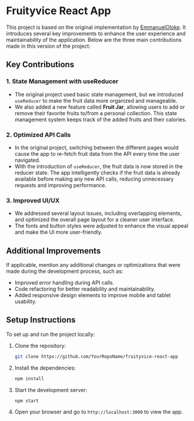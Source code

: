 
# Fruityvice React App

This project is based on the original implementation by [EmmanuelOloke](https://github.com/EmmanuelOloke/fruityvice-react-app/tree/main). It introduces several key improvements to enhance the user experience and maintainability of the application. Below are the three main contributions made in this version of the project:

## Key Contributions

### 1. **State Management with useReducer**
   - The original project used basic state management, but we introduced `useReducer` to make the fruit data more organized and manageable.
   - We also added a new feature called **Fruit Jar**, allowing users to add or remove their favorite fruits to/from a personal collection. This state management system keeps track of the added fruits and their calories.

### 2. **Optimized API Calls**
   - In the original project, switching between the different pages would cause the app to re-fetch fruit data from the API every time the user navigated.
   - With the introduction of `useReducer`, the fruit data is now stored in the reducer state. The app intelligently checks if the fruit data is already available before making any new API calls, reducing unnecessary requests and improving performance.

### 3. **Improved UI/UX**
   - We addressed several layout issues, including overlapping elements, and optimized the overall page layout for a cleaner user interface.
   - The fonts and button styles were adjusted to enhance the visual appeal and make the UI more user-friendly.

## Additional Improvements
If applicable, mention any additional changes or optimizations that were made during the development process, such as:
- Improved error handling during API calls.
- Code refactoring for better readability and maintainability.
- Added responsive design elements to improve mobile and tablet usability.

## Setup Instructions
To set up and run the project locally:

1. Clone the repository:
   ```bash
   git clone https://github.com/YourRepoName/fruityvice-react-app
   ```

2. Install the dependencies:
   ```bash
   npm install
   ```

3. Start the development server:
   ```bash
   npm start
   ```

4. Open your browser and go to `http://localhost:3000` to view the app.
